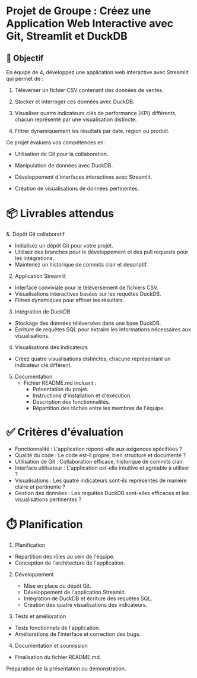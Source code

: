 # Projet de Groupe : Créez une Application Web Interactive avec Git, Streamlit et DuckDB  

## 🎯 Objectif
En équipe de 4, développez une application web interactive avec Streamlit qui permet de :

1. Téléverser un fichier CSV contenant des données de ventes.

2. Stocker et interroger ces données avec DuckDB.

3. Visualiser quatre indicateurs clés de performance (KPI) différents, chacun représenté par une visualisation distincte.

4. Filtrer dynamiquement les résultats par date, région ou produit.

Ce projet évaluera vos compétences en :

* Utilisation de Git pour la collaboration.

* Manipulation de données avec DuckDB.

* Développement d'interfaces interactives avec Streamlit.

* Création de visualisations de données pertinentes.

# 📦 Livrables attendus

&. Dépôt Git collaboratif

  * Initialisez un dépôt Git pour votre projet.
  * Utilisez des branches pour le développement et des pull requests pour les intégrations.
  * Maintenez un historique de commits clair et descriptif.

2. Application Streamlit

  * Interface conviviale pour le téléversement de fichiers CSV.
  * Visualisations interactives basées sur les requêtes DuckDB.
  * Filtres dynamiques pour affiner les résultats.

3. Intégration de DuckDB

  * Stockage des données téléversées dans une base DuckDB.
  * Écriture de requêtes SQL pour extraire les informations nécessaires aux visualisations.

4. Visualisations des Indicateurs

  * Créez quatre visualisations distinctes, chacune représentant un indicateur clé différent.
  
5. Documentation
   * Fichier README.md incluant :
       * Présentation du projet.
       * Instructions d'installation et d'exécution.
       * Description des fonctionnalités.
       * Répartition des tâches entre les membres de l'équipe.

# ✅ Critères d'évaluation
* Fonctionnalité : L'application répond-elle aux exigences spécifiées ?
* Qualité du code : Le code est-il propre, bien structuré et documenté ?
* Utilisation de Git : Collaboration efficace, historique de commits clair.
* Interface utilisateur : L'application est-elle intuitive et agréable à utiliser ?
* Visualisations : Les quatre indicateurs sont-ils représentés de manière claire et pertinente ?
* Gestion des données : Les requêtes DuckDB sont-elles efficaces et les visualisations pertinentes ?

# ⏱️ Planification
1. Planification
  * Répartition des rôles au sein de l'équipe.
  * Conception de l'architecture de l'application.

2. Développement
   * Mise en place du dépôt Git.
   * Développement de l'application Streamlit.
   * Intégration de DuckDB et écriture des requêtes SQL.
   * Création des quatre visualisations des indicateurs.

3. Tests et amélioration 

  * Tests fonctionnels de l'application.
  * Améliorations de l'interface et correction des bugs.

4. Documentation et soumission
  * Finalisation du fichier README.md.

Préparation de la présentation ou démonstration.


